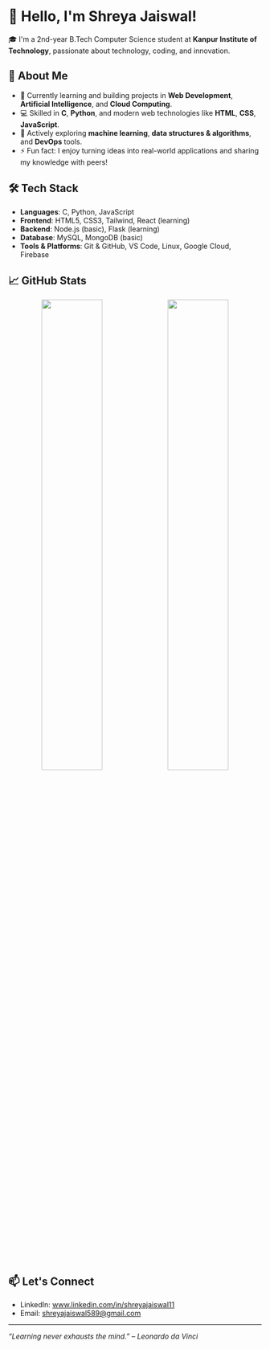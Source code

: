 # 👋 Hello, I'm Shreya Jaiswal!

🎓 I'm a 2nd-year B.Tech Computer Science student at **Kanpur Institute of Technology**, passionate about technology, coding, and innovation.

## 🚀 About Me

- 🔭 Currently learning and building projects in **Web Development**, **Artificial Intelligence**, and **Cloud Computing**.
- 💻 Skilled in **C**, **Python**, and modern web technologies like **HTML**, **CSS**, **JavaScript**.
- 🌱 Actively exploring **machine learning**, **data structures & algorithms**, and **DevOps** tools.
- ⚡ Fun fact: I enjoy turning ideas into real-world applications and sharing my knowledge with peers!

## 🛠️ Tech Stack

- **Languages**: C, Python, JavaScript
- **Frontend**: HTML5, CSS3, Tailwind, React (learning)
- **Backend**: Node.js (basic), Flask (learning)
- **Database**: MySQL, MongoDB (basic)
- **Tools & Platforms**: Git & GitHub, VS Code, Linux, Google Cloud, Firebase

## 📈 GitHub Stats

<p align="center">
  <img src="https://github-readme-stats.vercel.app/api?username=shreyajaiswal&show_icons=true&theme=radical" width="49%"/>
  <img src="https://github-readme-streak-stats.herokuapp.com/?user=shreyajaiswal&theme=radical" width="49%"/>
</p>

## 📫 Let's Connect

- LinkedIn: www.linkedin.com/in/shreyajaiswal11
- Email: shreyajaiswal589@gmail.com

---

*“Learning never exhausts the mind.” – Leonardo da Vinci*
